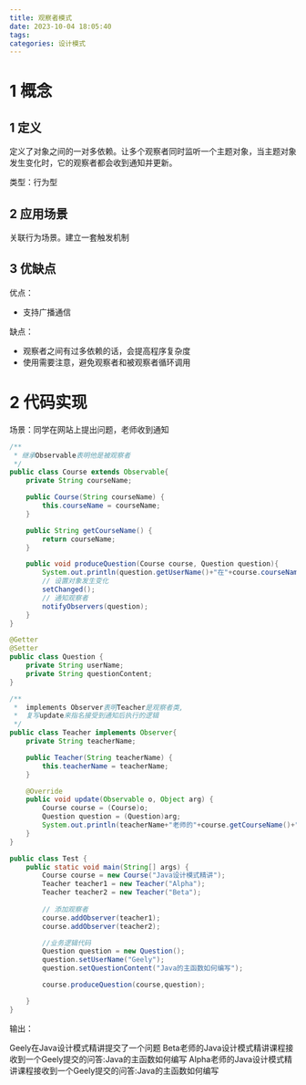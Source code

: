 ```yaml
---
title: 观察者模式
date: 2023-10-04 18:05:40
tags:
categories: 设计模式
---
```


# **1 概念**

## **1 定义**

定义了对象之间的一对多依赖。让多个观察者同时监听一个主题对象，当主题对象发生变化时，它的观察者都会收到通知并更新。

类型：行为型

## **2 应用场景**

关联行为场景。建立一套触发机制

## **3 优缺点**

优点：

- 支持广播通信

缺点：

- 观察者之间有过多依赖的话，会提高程序复杂度
- 使用需要注意，避免观察者和被观察者循环调用

# **2 代码实现**

场景：同学在网站上提出问题，老师收到通知

```java
/**
 * 继承Observable表明他是被观察者
 */
public class Course extends Observable{
    private String courseName;

    public Course(String courseName) {
        this.courseName = courseName;
    }

    public String getCourseName() {
        return courseName;
    }

    public void produceQuestion(Course course, Question question){
        System.out.println(question.getUserName()+"在"+course.courseName+"提交了一个问题");
        // 设置对象发生变化
        setChanged();
        // 通知观察者
        notifyObservers(question);
    }
}
```

```java
@Getter
@Setter
public class Question {
    private String userName;
    private String questionContent;
}
```

```java
/**
 *  implements Observer表明Teacher是观察者类,
 *  复写update来指名接受到通知后执行的逻辑
 */
public class Teacher implements Observer{
    private String teacherName;

    public Teacher(String teacherName) {
        this.teacherName = teacherName;
    }

    @Override
    public void update(Observable o, Object arg) {
        Course course = (Course)o;
        Question question = (Question)arg;
        System.out.println(teacherName+"老师的"+course.getCourseName()+"课程接收到一个"+question.getUserName()+"提交的问答:"+question.getQuestionContent());
    }
}
```

```java
public class Test {
    public static void main(String[] args) {
        Course course = new Course("Java设计模式精讲");
        Teacher teacher1 = new Teacher("Alpha");
        Teacher teacher2 = new Teacher("Beta");
        
        // 添加观察者
        course.addObserver(teacher1);
        course.addObserver(teacher2);

        //业务逻辑代码
        Question question = new Question();
        question.setUserName("Geely");
        question.setQuestionContent("Java的主函数如何编写");

        course.produceQuestion(course,question);

    }
}
```

输出：

Geely在Java设计模式精讲提交了一个问题
Beta老师的Java设计模式精讲课程接收到一个Geely提交的问答:Java的主函数如何编写
Alpha老师的Java设计模式精讲课程接收到一个Geely提交的问答:Java的主函数如何编写
